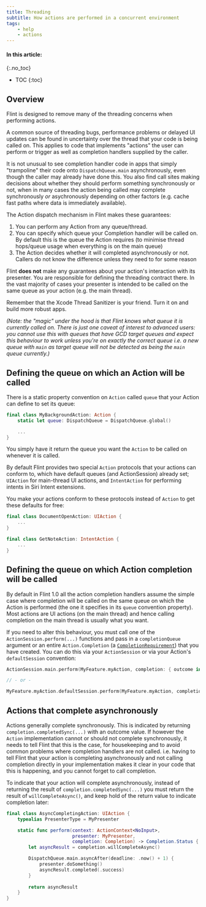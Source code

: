 ```yaml
---
title: Threading
subtitle: How actions are performed in a concurrent environment
tags:
    - help
    - actions
---
```


#### In this article:
{:.no_toc}
* TOC
{:toc}

## Overview

Flint is designed to remove many of the threading concerns when performing actions.

A common source of threading bugs, performance problems or delayed UI updates can be found in uncertainty over the thread that your code is being called on. This applies to code that implements "actions" the user can perform or trigger as well as completion handlers supplied by the caller. 

It is not unusual to see completion handler code in apps that simply "trampoline" their code onto `DispatchQueue.main` asynchronously, even though the caller may already have done this. You also find call sites making decisions about whether they should perform something synchronously or not, when in many cases the action being called may complete synchronously *or* asychronously depending on other factors (e.g. cache fast paths where data is immediately available).

The Action dispatch mechanism in Flint makes these guarantees:

1. You can perform any Action from any queue/thread.
2. You can specify which queue your Completion handler will be called on. By default this is the queue the Action requires (to minimise thread hops/queue usage when everything is on the main queue)
3. The Action decides whether it will completed asynchronously or not. Callers do not know the difference unless they need to for some reason

Flint **does not** make any guarantees about your action's interaction with its presenter. You are responsible for defining the threading contract there. In the vast majority of cases your presenter is intended to be called on the same queue as your action (e.g. the main thread).

Remember that the Xcode Thread Sanitizer is your friend. Turn it on and build more robust apps.

_(Note: the "magic" under the hood is that Flint knows what queue it is currently called on. There is just one caveat of interest to advanced users: you cannot use this with queues that have GCD target queues and expect this behaviour to work unless you're on exactly the correct queue i.e. a new queue with `main` as target queue will not be detected as being the `main` queue currently.)_

## Defining the queue on which an Action will be called

There is a static property convention on `Action` called `queue` that your Action can define to set its queue:

```swift
final class MyBackgroundAction: Action {
    static let queue: DispatchQueue = DispatchQueue.global()

    ...
}
```

You simply have it return the queue you want the `Action` to be called on whenever it is called.

By default Flint provides two special `Action` protocols that your actions can conform to, which have default queues (and ActionSession) already set; `UIAction` for main-thread UI actions, and `IntentAction` for performing intents in Siri Intent extensions.

You make your actions conform to these protocols instead of `Action` to get these defaults for free:

```swift
final class DocumentOpenAction: UIAction {
    ...
}

final class GetNoteAction: IntentAction {
    ...
}
```

## Defining the queue on which Action completion will be called

By default in Flint 1.0 all the action completion handlers assume the simple case where completion will be called on the same queue on which the Action is performed (the one it specifies in its `queue` convention property). Most actions are UI actions (on the main thread) and hence calling completion on the main thread is usually what you want.

If you need to alter this behaviour, you must call one of the `ActionSession.perform(...)` functions and pass in a `completionQueue` argument or an entire `Action.Completion` (a [`CompletionRequirement`]()) that you have created. You can do this via your `ActionSession` or via your Action's `defaultSession` convention:

```swift
ActionSession.main.perform(MyFeature.myAction, completion: { outcome in  }, completionQueue: anotherQueue)

// - or -

MyFeature.myAction.defaultSession.perform(MyFeature.myAction, completion: { outcome in  }, completionQueue: anotherQueue)
```

## Actions that complete asynchronously

Actions generally complete synchronously. This is indicated by returning `completion.completedSync(...)` with an outcome value. If however the `Action` implementation cannot or should not complete synchronously, it needs to tell Flint that this is the case, for housekeeping and to avoid common problems where completion handlers are not called. i.e. having to tell Flint that your action is completing asynchronously and not calling completion directly in your implementation makes it clear in your code that this is happening, and you cannot forget to call completion.

To indicate that your action will complete asynchronously, instead of returning the result of `completion.completedSync(...)` you must return the result of `willCompleteAsync()`, and keep hold of the return value to indicate completion later:

```swift
final class AsyncCompletingAction: UIAction {
    typealias PresenterType = MyPresenter

    static func perform(context: ActionContext<NoInput>, 
                        presenter: MyPresenter, 
                        completion: Completion) -> Completion.Status {
        let asyncResult = completion.willCompleteAsync()

        DispatchQueue.main.asyncAfter(deadline: .now() + 1) {
            presenter.doSomething()
            asyncResult.completed(.success)
        }
        
        return asyncResult
    }
}
```


